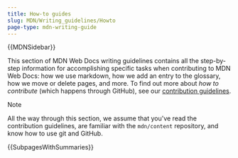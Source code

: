 ```yaml
---
title: How-to guides
slug: MDN/Writing_guidelines/Howto
page-type: mdn-writing-guide
---
```


{{MDNSidebar}}

This section of MDN Web Docs writing guidelines contains all the step-by-step information for accomplishing specific tasks when contributing to MDN Web Docs: how we use markdown, how we add an entry to the glossary, how we move or delete pages, and more. To find out more about _how to contribute_ (which happens through GitHub), see our [contribution guidelines](/en-US/docs/MDN/Community/Contributing).

> [!NOTE]
> All the way through this section, we assume that you've read the contribution guidelines, are familiar with the `mdn/content` repository, and know how to use git and GitHub.

{{SubpagesWithSummaries}}
